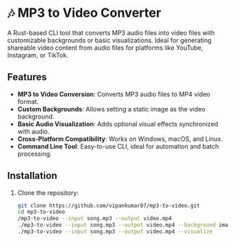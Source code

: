 # 🎶 MP3 to Video Converter

A Rust-based CLI tool that converts MP3 audio files into video files with customizable backgrounds or basic visualizations. Ideal for generating shareable video content from audio files for platforms like YouTube, Instagram, or TikTok.

## Features

- **MP3 to Video Conversion**: Converts MP3 audio files to MP4 video format.
- **Custom Backgrounds**: Allows setting a static image as the video background.
- **Basic Audio Visualization**: Adds optional visual effects synchronized with audio.
- **Cross-Platform Compatibility**: Works on Windows, macOS, and Linux.
- **Command Line Tool**: Easy-to-use CLI, ideal for automation and batch processing.

## Installation

1. Clone the repository:

   ```bash
   git clone https://github.com/vipankumar87/mp3-to-video.git
   cd mp3-to-video
   /mp3-to-video --input song.mp3 --output video.mp4
   ./mp3-to-video --input song.mp3 --output video.mp4 --background image.jpg
   ./mp3-to-video --input song.mp3 --output video.mp4 --visualize


